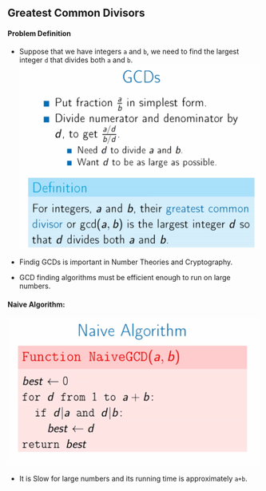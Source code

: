 ## Greatest Common Divisors

#### Problem Definition

+ Suppose that we have integers `a` and `b`, we need to find the largest integer `d` that divides both `a` and `b`.
  ![Problem Definition](./docs/1.png)

+ Findig GCDs is important in Number Theories and Cryptography.
+ GCD finding algorithms must be efficient enough to run on large numbers.

#### Naive Algorithm:
![Naive Algorithm](./docs/2.png)
+ It is Slow for large numbers and its running time is approximately `a+b`.